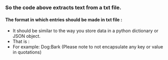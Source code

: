 <h3> So the code above extracts text from a txt file. </h3> 

<h4> The format in which entries should be made in txt file : </h4> 
<ul> 
<li> It should be similar to the way you store data in a python dictionary or JSON object.</li>
<li> That is <Key> : <Value>  </li> 
<li> For example: Dog:Bark (Please note to not encapsulate any key or value in quotations) </li> 
